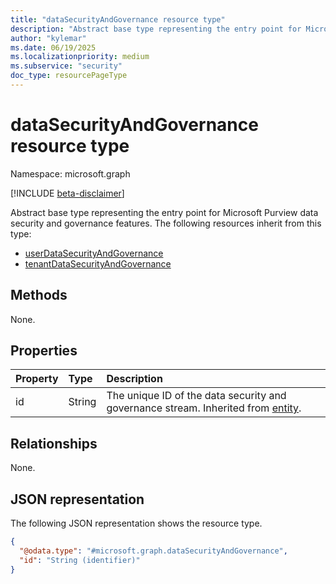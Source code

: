 ```yaml
---
title: "dataSecurityAndGovernance resource type"
description: "Abstract base type representing the entry point for Microsoft Purview data security and governance features."
author: "kylemar"
ms.date: 06/19/2025
ms.localizationpriority: medium
ms.subservice: "security"
doc_type: resourcePageType
---
```


# dataSecurityAndGovernance resource type

Namespace: microsoft.graph

[!INCLUDE [beta-disclaimer](../../includes/beta-disclaimer.md)]

Abstract base type representing the entry point for Microsoft Purview data security and governance features. The following resources inherit from this type:

- [userDataSecurityAndGovernance](../resources/userdatasecurityandgovernance.md)
- [tenantDataSecurityAndGovernance](../resources/tenantdatasecurityandgovernance.md)

## Methods

None.

## Properties

|Property|Type|Description|
|:---|:---|:---|
|id|String|The unique ID of the data security and governance stream. Inherited from [entity](../resources/entity.md).|

## Relationships

None.

## JSON representation

The following JSON representation shows the resource type.
<!-- {
  "blockType": "resource",
  "@odata.type": "microsoft.graph.dataSecurityAndGovernance",
  "baseType": "microsoft.graph.entity",
  "openType": false
}-->
``` json
{
  "@odata.type": "#microsoft.graph.dataSecurityAndGovernance",
  "id": "String (identifier)"
}
```
